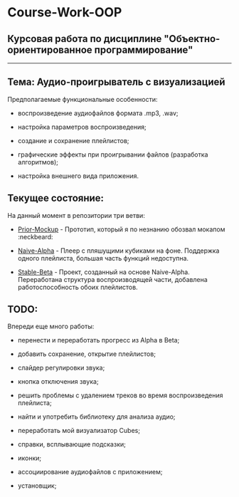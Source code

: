 Course-Work-OOP
======
Курсовая работа по дисциплине "Объектно-ориентированное программирование"
------

***

## Тема: Аудио-проигрыватель с визуализацией

Предполагаемые функциональные особенности: 

*	воспроизведение аудиофайлов формата .mp3, .wav;

*	настройка параметров воспроизведения;

*	создание и сохранение плейлистов;

*	графические эффекты при проигрывании файлов (разработка алгоритмов);

*	настройка внешнего вида приложения.

## Текущее состояние:

На данный момент в репозитории три ветви:

* [Prior-Mockup](https://github.com/GitStearis/Course-Work-OOP/tree/Prior-Mockup) - Прототип, который я по незнанию обозвал мокапом :neckbeard:

* [Naive-Alpha](https://github.com/GitStearis/Course-Work-OOP/tree/Naive-Alpha) - Плеер с пляшущими кубиками на фоне. Поддержка одного плейлиста, большая часть функций недоступна. 

* [Stable-Beta](https://github.com/GitStearis/Course-Work-OOP/tree/Stable-Beta) - Проект, созданный на основе Naive-Alpha. Переработана структура воспроизводящей части, добавлена работоспособность обоих плейлистов.

## TODO:

Впереди еще много работы:

* перенести и переработать прогресс из Alpha в Beta;

* добавить сохранение, открытие плейлистов;

* слайдер регулировки звука; 

* кнопка отключения звука;

* решить проблемы с удалением треков во время воспроизведения плейлиста;

* найти и употребить библиотеку для анализа аудио;

* переработать мой визуализатор Cubes;

* справки, всплывающие подсказки;

* иконки;

* ассоциирование аудиофайлов с приложением;

* установщик;

